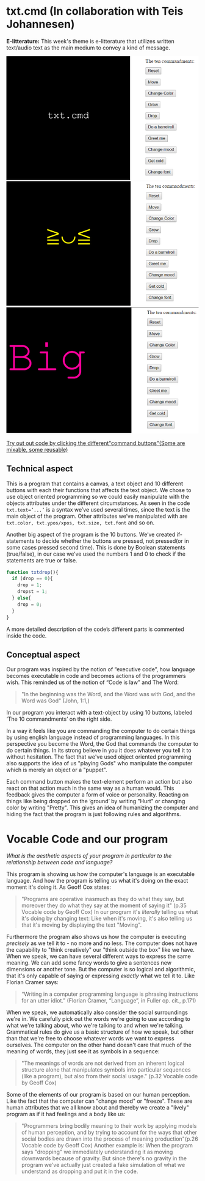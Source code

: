 # txt.cmd (In collaboration with Teis Johannesen)
**E-litterature:** This week's theme is e-litterature that utilizes written text/audio text as the main medium to convey a kind of message. 


![alt tekst](Udklip.PNG) 
![alt tekst](Udklip2.PNG)
![alt tekst](Udklip3.PNG)

[Try out out code by clicking the different"command buttons"(Some are mixable, some reusable)](https://rawgit.com/Margretexie/Mini_ex/master/mini_ex7/empty-example/index.html)

## Technical aspect 
This is a program that contains a canvas, a text object and 10 different buttons with each their functions that affects the text object. We chose to use object oriented programming so we could easily manipulate with the objects attributes under the different circumstances. As seen in the code ``txt.text=’...’`` is a syntax we’ve used several times, since the text is the main object of the program. Other attributes we’ve manipulated with are ``txt.color, txt.ypos/xpos, txt.size, txt.font`` and so on.

Another big aspect of the program is the 10 buttons. We’ve created if-statements to decide whether the buttons are pressed, not pressed(or in some cases pressed second time). This is done by Boolean statements (true/false), in our case we’ve used the numbers 1 and 0 to check if the statements are true or false. 
``` javascript
function txtdrop(){
  if (drop == 0){
    drop = 1;
    dropst = 1;
  } else{
    drop = 0;
  }
}
```
A more detailed description of the code’s different parts is commented inside the code.

## Conceptual aspect
Our program was inspired by the notion of “executive code”, how language becomes executable in code and becomes actions of the programmers wish. This reminded us of the notion of “Code is law” and The Word:
>"In the beginning was the Word, and the Word was with God, and the Word was God" (John, 1:1,)

In our program you interact with a text-object by using 10 buttons, labeled ‘The 10 commandments’ on the right side. 

In a way it feels like you are commanding the computer to do certain things by using english language instead of programming languages.  In this perspective you become the Word, the God that commands the computer to do certain things. In its strong believe in you it does whatever you tell it to without hesitation. The fact that we've used object oriented programming also supports the idea of us "playing Gods" who manipulate the computer which is merely an object or a "puppet".

Each command button makes the text-element perform an action but also react on that action much in the same way as a human would. This feedback gives the computer a form of voice or personality. Reacting on things like being dropped on the ‘ground’ by writing "Hurt" or changing color by writing "Pretty". This gives an idea of humanizing the computer and hiding the fact that the program is just following rules and algorithms.

# Vocable Code and our program
*What is the aesthetic aspects of your program in particular to the relationship between code and language?*

This program is showing us how the computer's language is an executable language. And how the program is telling us what it's doing on the exact moment it's doing it. As Geoff Cox states:
> "Programs are operative inasmuch as they do what they say, but moreover they do what they say at the moment of saying it" (p.35 Vocable code by Geoff Cox)
In our program it's *literally* telling us what it's doing by changing text: Like when it's moving, it's also telling us that it's moving by displaying the text "Moving".

Furthermore the program also shows us how the computer is executing *precisely* as we tell it to - no more and no less. The computer does not have the capability to "think creatively" our "think outside the box" like we have. When we speak, we can have several different ways to express the same meaning. We can add some fancy words to give a sentences new dimensions or another tone. But the computer is so logical and algorithmic, that it's only capable of saying or expressing *exactly* what we tell it to. Like Florian Cramer says:
> “Writing in a computer programming language is phrasing instructions for an utter idiot.” (Florian Cramer, “Language”, in Fuller op. cit., p.171)

When we speak, we automatically also consider the social surroundings we're in. We carefully pick out the words we're going to use according to what we're talking about, who we're talking to and when we're talking. Grammatical rules do give us a basic structure of how we speak, but other than that we're free to choose whatever words we want to express ourselves. The computer on the other hand doesn't care that much of the meaning of words, they just see it as symbols in a sequence:
> "The meanings of words are not derived from an inherent logical structure alone that manipulates symbols into particular sequences (like a program), but also from their social usage." (p.32 Vocable code by Geoff Cox)

Some of the elements of our program is based on our human perception. Like the fact that the computer can "change mood" or "freeze". These are human attributes that we all know about and thereby we create a "lively" program as if it had feelings and a body like us:
>"Programmers bring bodily meaning to their work by applying models of human perception, and by trying to account for the ways that other social bodies are drawn into the process of meaning production"(p.26 Vocable code by Geoff Cox)
Another example is: When the program says "dropping" we immediately understanding it as moving downwards because of gravity. But since there's no gravity in the program we've actually just created a fake simulation of what we understand as dropping and put it in the code. 

